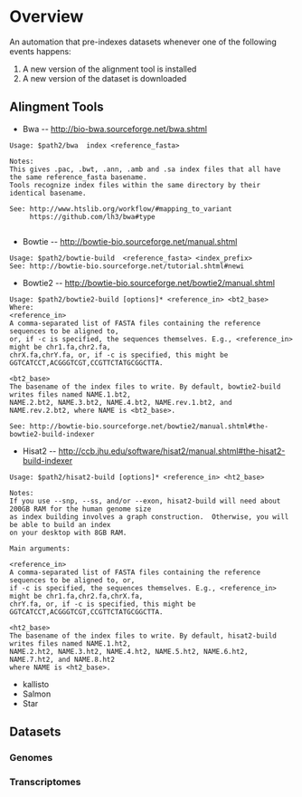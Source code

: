 # Overview

An automation that pre-indexes datasets whenever one of the following events happens:

1) A new version of the alignment tool is installed
2) A new version of the dataset is downloaded

## Alingment Tools
* Bwa  -- http://bio-bwa.sourceforge.net/bwa.shtml 
```
Usage: $path2/bwa  index <reference_fasta>

Notes:
This gives .pac, .bwt, .ann, .amb and .sa index files that all have the same reference_fasta basename. 
Tools recognize index files within the same directory by their identical basename.

See: http://www.htslib.org/workflow/#mapping_to_variant
     https://github.com/lh3/bwa#type
   
```
* Bowtie -- http://bowtie-bio.sourceforge.net/manual.shtml
```
Usage: $path2/bowtie-build  <reference_fasta> <index_prefix>
See: http://bowtie-bio.sourceforge.net/tutorial.shtml#newi

```
* Bowtie2 -- http://bowtie-bio.sourceforge.net/bowtie2/manual.shtml
```
Usage: $path2/bowtie2-build [options]* <reference_in> <bt2_base>
Where:
<reference_in>
A comma-separated list of FASTA files containing the reference sequences to be aligned to,
or, if -c is specified, the sequences themselves. E.g., <reference_in> might be chr1.fa,chr2.fa,
chrX.fa,chrY.fa, or, if -c is specified, this might be GGTCATCCT,ACGGGTCGT,CCGTTCTATGCGGCTTA.

<bt2_base>
The basename of the index files to write. By default, bowtie2-build writes files named NAME.1.bt2,
NAME.2.bt2, NAME.3.bt2, NAME.4.bt2, NAME.rev.1.bt2, and NAME.rev.2.bt2, where NAME is <bt2_base>.

See: http://bowtie-bio.sourceforge.net/bowtie2/manual.shtml#the-bowtie2-build-indexer
```

* Hisat2  -- http://ccb.jhu.edu/software/hisat2/manual.shtml#the-hisat2-build-indexer
```
Usage: $path2/hisat2-build [options]* <reference_in> <ht2_base>

Notes:
If you use --snp, --ss, and/or --exon, hisat2-build will need about 200GB RAM for the human genome size 
as index building involves a graph construction.  Otherwise, you will be able to build an index 
on your desktop with 8GB RAM.

Main arguments:

<reference_in>
A comma-separated list of FASTA files containing the reference sequences to be aligned to, or, 
if -c is specified, the sequences themselves. E.g., <reference_in> might be chr1.fa,chr2.fa,chrX.fa,
chrY.fa, or, if -c is specified, this might be GGTCATCCT,ACGGGTCGT,CCGTTCTATGCGGCTTA.

<ht2_base>
The basename of the index files to write. By default, hisat2-build writes files named NAME.1.ht2, 
NAME.2.ht2, NAME.3.ht2, NAME.4.ht2, NAME.5.ht2, NAME.6.ht2, NAME.7.ht2, and NAME.8.ht2 
where NAME is <ht2_base>.
```
* kallisto
* Salmon
* Star

## Datasets
### Genomes
### Transcriptomes
